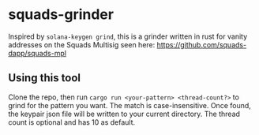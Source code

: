 # squads-grinder

Inspired by `solana-keygen grind`, this is a grinder written in rust for vanity addresses on the Squads Multisig seen here: https://github.com/squads-dapp/squads-mpl

## Using this tool

Clone the repo, then run `cargo run <your-pattern> <thread-count?>` to grind for the pattern you want. The match is case-insensitive. Once found, the keypair json file will be written to your current directory. The thread count is optional and has 10 as default.
